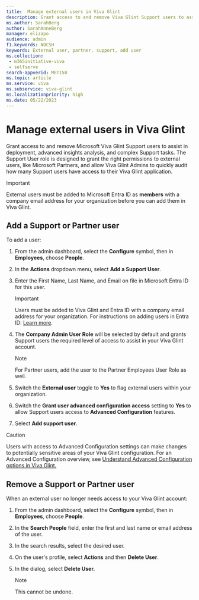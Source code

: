 ```yaml
---
title:  Manage external users in Viva Glint
description: Grant access to and remove Viva Glint Support users to assist in deployment, advanced insights analysis, and complex Support tasks
ms.author: SarahBerg
author: SarahAnneBerg
manager: elizapo
audience: admin
f1.keywords: NOCSH
keywords: External user, partner, support, add user
ms.collection: 
 - m365initiative-viva
 - selfserve
search-appverid: MET150
ms.topic: article
ms.service: viva
ms.subservice: viva-glint
ms.localizationpriority: high
ms.date: 05/22/2023
---
```



# Manage external users in Viva Glint

Grant access to and remove Microsoft Viva Glint Support users to assist in deployment, advanced insights analysis, and complex Support tasks. The Support User role is designed to grant the right permissions to external users, like Microsoft Partners, and allow Viva Glint Admins to quickly audit how many Support users have access to their Viva Glint application.

> [!IMPORTANT]
> External users must be added to Microsoft Entra ID as **members** with a company email address for your organization before you can add them in Viva Glint.

## Add a Support or Partner user

To add a user:

1. From the admin dashboard, select the **Configure** symbol, then in **Employees**, choose **People**.
2. In the **Actions** dropdown menu, select **Add a Support User**.
3. Enter the First Name, Last Name, and Email on file in Microsoft Entra ID for this user.

    > [!IMPORTANT]
    > Users must be added to Viva Glint and Entra ID with a company email address for your organization. For instructions on adding users in Entra ID: [Learn more](https://go.microsoft.com/fwlink/?linkid=2252181).
   
4. The **Company Admin User Role** will be selected by default and grants Support users the required level of access to assist in your Viva Glint account.

    > [!NOTE]
    > For Partner users, add the user to the Partner Employees User Role as well.

5. Switch the **External user** toggle to **Yes** to flag external users within your organization.
6. Switch the **Grant user advanced configuration access** setting to **Yes** to allow Support users access to **Advanced Configuration** features.
7. Select **Add support user.**

> [!CAUTION]
> Users with access to Advanced Configuration settings can make changes to potentially sensitive areas of your Viva Glint configuration. For an Advanced Configuration overview, see [Understand Advanced Configuration options in Viva Glint.](https://go.microsoft.com/fwlink/?linkid=2240194)

## Remove a Support or Partner user

When an external user no longer needs access to your Viva Glint account:

1. From the admin dashboard, select the **Configure** symbol, then in **Employees**, choose **People**.
2. In the **Search People** field, enter the first and last name or email address of the user.
3. In the search results, select the desired user.
4. On the user's profile, select **Actions** and then **Delete User**.
5. In the dialog, select **Delete User.**

   > [!NOTE]
   > This cannot be undone.
